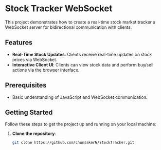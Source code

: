 # Stock Tracker WebSocket

This project demonstrates how to create a real-time stock market tracker a WebSocket server for bidirectional communication with clients.

## Features

- **Real-Time Stock Updates**: Clients receive real-time updates on stock prices via WebSocket.
- **Interactive Client UI**: Clients can view stock data and perform buy/sell actions via the browser interface.

## Prerequisites

- Basic understanding of JavaScript and WebSocket communication.

## Getting Started

Follow these steps to get the project up and running on your local machine:

1. **Clone the repository**:
   ```bash
   git clone https://github.com/chunsaker6/StockTracker.git
